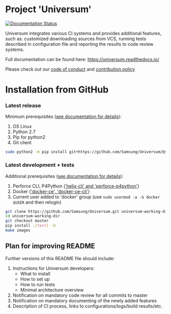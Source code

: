 # Project 'Universum'
[![Documentation Status](https://readthedocs.org/projects/universum/badge/?version=latest)](
https://universum.readthedocs.io/en/latest/?badge=latest)

Universum integrates various CI systems and provides additional features,
such as: customized downloading sources from VCS, running tests
described in configuration file and reporting the results to code review systems.

Full documentation can be found here: https://universum.readthedocs.io/

Please check out our [code of conduct](CODE_OF_CONDUCT.md)
and [contribution policy](.github/CONTRIBUTING.md)

# Installation from GitHub

### Latest release

Minimum prerequisites ([see documentation for details](
https://universum.readthedocs.io/en/latest/prerequisites.html)):
1. OS Linux
2. Python 2.7
3. Pip for python2
4. Git client
```bash
sudo python2 -m pip install git+https://github.com/Samsung/Universum/@release -U
```
### Latest development + tests

Additional prerequisites ([see documentation for details](
https://universum.readthedocs.io/en/latest/prerequisites.html#optional-used-for-internal-tests)):
1. Perforce CLI, P4Python (['helix-cli' and 'perforce-p4python'](
https://www.perforce.com/manuals/p4sag/Content/P4SAG/install.linux.packages.install.html))
2. Docker (['docker-ce', 'docker-ce-cli'](
https://docs.docker.com/install/linux/docker-ce/ubuntu/#install-docker-ce))
3. Current user added to 'docker' group (use `sudo usermod -a -G docker $USER` and then relogin)
```bash
git clone https://github.com/Samsung/Universum.git universum-working-dir
cd universum-working-dir
git checkout master
pip install .[test] -U
make images

```

## Plan for improving README

Further versions of this README file should include:

1. Instructions for Universum developers:
   * What to install
   * How to set up
   * How to run tests
   * Minimal architecture overview
2. Notification on mandatory code review for all commits to master
3. Notification on mandatory documenting of the newly added features
3. Description of CI process, links to configurations/logs/build results/etc.
